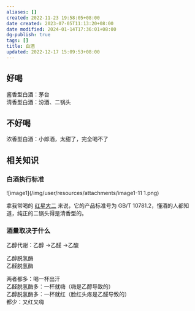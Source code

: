 ```yaml
---
aliases: []
created: 2022-11-23 19:58:05+08:00
date created: 2023-07-05T11:13:20+08:00
date modified: 2024-01-14T17:36:01+08:00
dg-publish: true
tags: []
title: 白酒
updated: 2022-12-17 15:09:53+08:00
---
```


## 好喝
酱香型白酒：茅台  
清香型白酒：汾酒、二锅头

## 不好喝
浓香型白酒：小郎酒，太甜了，完全喝不了

## 相关知识
### 白酒执行标准
![image1](/img/user/resources/attachments/image1-11 1.png)

拿我常喝的 [红星大二](https://www.zhihu.com/search?q=%E7%BA%A2%E6%98%9F%E5%A4%A7%E4%BA%8C&search_source=Entity&hybrid_search_source=Entity&hybrid_search_extra=%7B%22sourceType%22%3A%22answer%22%2C%22sourceId%22%3A2503683645%7D) 来说，它的产品标准号为 GB/T 10781.2，懂酒的人都知道，纯正的二锅头得是清香型的。

### 酒量取决于什么
乙醇代谢：乙醇 -\>乙醛 -\>乙酸

乙醇脱氢酶  
乙醛脱氢酶

两者都多：喝一杯出汗  
乙醛脱氢酶多：一杯就嗨（嗨是乙醇导致的）  
乙醇脱氢酶多：一杯就红（脸红头疼是乙醛导致的）  
都少：又红又嗨